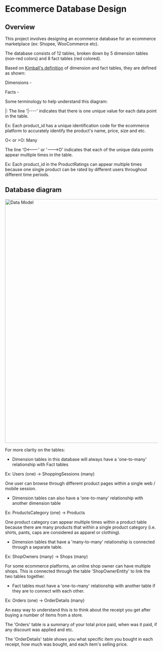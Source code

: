 # Ecommerce Database Design

## Overview
This project involves designing an ecommerce database for an ecommerce marketplace (ex: Shopee, WooCommerce etc).

The database consists of 12 tables, broken down by 5 dimension tables (non-red colors) and 8 fact tables (red colored).

Based on [Kimball's definition](https://www.kimballgroup.com/2003/01/fact-tables-and-dimension-tables/) of dimension and fact tables, they are defined as shown:

Dimensions - 

Facts - 

Some terminology to help understand this diagram:

|: The line '|----' indicates that there is one unique value for each data point in the table. 

Ex: Each product_id has a unique identification code for the ecommerce platform to accurately identify the product's name, price, size and etc.   

O< or >O: Many

The line 'O<---' or '--->O' indicates that each of the unique data points appear multiple times in the table.

Ex: Each product_id in the ProductRatings can appear multiple times because one single product can be rated by different users throughout different time periods.


## Database diagram
<img width="800" alt="Data Model" src="https://raw.githubusercontent.com/adamyangyang/ecomm-db-design/main/ERD-eComm-db.png">


For more clarity on the tables:

- Dimension tables in this database will always have a 'one-to-many' relationship with Fact tables 

Ex: Users (one) -> ShoppingSessions (many)

One user can browse through different product pages within a single web / mobile session.

- Dimension tables can also have a 'one-to-many' relationship with another dimension table 

Ex: ProductsCategory (one) -> Products

One product category can appear multiple times within a product table because there are many products that within a single product category (i.e. shirts, pants, caps are considered as apparel or clothing).

- Dimension tables that have a 'many-to-many' relationship is connected through a separate table. 

Ex: ShopOwners (many) -> Shops (many)

For some ecommerce platforms, an online shop owner can have multiple shops. This is connected through the table 'ShopOwnerEntity' to link the two tables together.

- Fact tables must have a 'one-to-many' relationship with another table if they are to connect with each other.

Ex: Orders (one) -> OrderDetails (many)

An easy way to understand this is to think about the receipt you get after buying a number of items from a store.

The 'Orders' table is a summary of your total price paid, when was it paid, if any discount was applied and etc.

The 'OrderDetails' table shows you what specific item you bought in each receipt, how much was bought, and each item's selling price.
 
